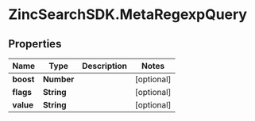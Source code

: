 # ZincSearchSDK.MetaRegexpQuery

## Properties

Name | Type | Description | Notes
------------ | ------------- | ------------- | -------------
**boost** | **Number** |  | [optional] 
**flags** | **String** |  | [optional] 
**value** | **String** |  | [optional] 


